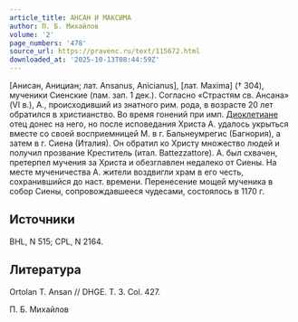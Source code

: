 ```yaml
---
article_title: АНСАН И МАКСИМА
author: П. Б. Михайлов
volume: '2'
page_numbers: '478'
source_url: https://pravenc.ru/text/115672.html
downloaded_at: '2025-10-13T08:44:59Z'
---
```


[Анисан, Анициан; лат. Ansanus, Anicianus], [лат. Maxima] († 304), мученики Сиенские (пам. зап. 1 дек.). Согласно «Страстям св. Ансана» (VI в.), А., происходивший из знатного рим. рода, в возрасте 20 лет обратился в христианство. Во время гонений при имп. [Диоклетиане](https://pravenc.ru/text/Диоклетиан.html) отец донес на него, но после исповедания Христа А. удалось укрыться вместе со своей восприемницей М. в г. Бальнеумрегис (Багнория), а затем в г. Сиена (Италия). Он обратил ко Христу множество людей и получил прозвание Креститель (итал. Battezzattore). А. был схвачен, претерпел мучения за Христа и обезглавлен недалеко от Сиены. На месте мученичества А. жители воздвигли храм в его честь, сохранившийся до наст. времени. Перенесение мощей мученика в собор Сиены, сопровождавшееся чудесами, состоялось в 1170 г.

## Источники

BHL, N 515; CPL, N 2164.

## Литература

Ortolan T. Ansan // DHGE. T. 3. Col. 427.

П. Б. Михайлов
